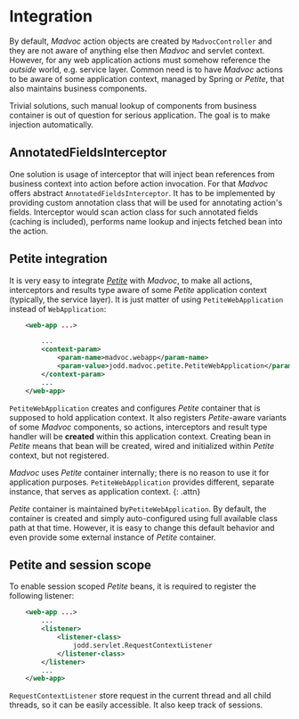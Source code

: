 # Integration

By default, *Madvoc* action objects are created by `MadvocController`
and they are not aware of anything else then *Madvoc* and servlet
context. However, for any web application actions must somehow reference
the _outside_ world, e.g. service layer. Common need is to have
*Madvoc* actions to be aware of some application context, managed by
Spring or *Petite*, that also maintains business
components.

Trivial solutions, such manual lookup of components from business
container is out of question for serious application. The goal is to
make injection automatically.

## AnnotatedFieldsInterceptor

One solution is usage of interceptor that will inject bean references
from business context into action before action invocation. For that
*Madvoc* offers abstract `AnnotatedFieldsInterceptor`. It has to be
implemented by providing custom annotation class that will be used for
annotating action's fields. Interceptor would scan action class for
such annotated fields (caching is included), performs name lookup and
injects fetched bean into the action.

## Petite integration

It is very easy to integrate [*Petite*](/petite/) with
*Madvoc*, to make all actions, interceptors and results type aware of
some *Petite* application context (typically, the service layer). It is
just matter of using `PetiteWebApplication` instead of
`WebApplication`:

~~~~~ xml
    <web-app ...>

    	...
		<context-param>
			<param-name>madvoc.webapp</param-name>
			<param-value>jodd.madvoc.petite.PetiteWebApplication</param-value>
		</context-param>
    	...
    </web-app>
~~~~~

`PetiteWebApplication` creates and configures *Petite* container that is
supposed to hold application context. It also registers *Petite*-aware
variants of some *Madvoc* components, so actions, interceptors and
result type handler will be **created** within this application context.
Creating bean in *Petite* means that bean will be created, wired and
initialized within *Petite* context, but not registered.

*Madvoc* uses *Petite* container internally; there is no reason to use
it for application purposes. `PetiteWebApplication` provides different,
separate instance, that serves as application context.
{: .attn}

*Petite* container is maintained by`PetiteWebApplication`. By default,
the container is created and simply auto-configured using full
available class path at that time. However, it is easy to change this
default behavior and even provide some external instance of *Petite*
container.


## Petite and session scope

To enable session scoped *Petite* beans, it is required to register
the following listener:

~~~~~ xml
    <web-app ...>
    	...
    	<listener>
    		<listener-class>
                jodd.servlet.RequestContextListener
            </listener-class>
    	</listener>
    	...
    </web-app>
~~~~~

`RequestContextListener` store request in the current thread and all
child threads, so it can be easily accessible. It also keep
track of sessions.
